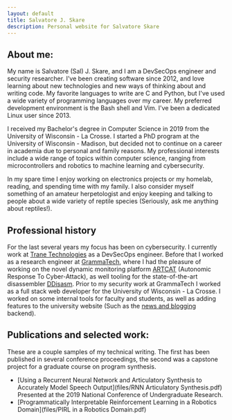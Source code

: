 ```yaml
---
layout: default
title: Salvatore J. Skare
description: Personal website for Salvatore Skare
---
```


## About me:
My name is Salvatore (Sal) J. Skare, and I am a DevSecOps engineer and security
researcher. I've been creating software since 2012, and love learning about new
technologies and new ways of thinking about and writing code. My favorite
languages to write are C and Python, but I've used a wide variety of programming
languages over my career. My preferred development environment is the Bash shell
and Vim. I've been a dedicated Linux user since 2013.

I received my Bachelor's degree in Computer Science in 2019 from the University
of Wisconsin - La Crosse. I started a PhD program at the University of Wisconsin -
Madison, but decided not to continue on a career in academia due to personal
and family reasons. My professional interests include a wide range of topics
within computer science, ranging from microcontrollers and robotics to machine
learning and cybersecurity.

In my spare time I enjoy working on electronics projects or my homelab, reading,
and spending time with my family. I also consider myself something of an amateur
herpetologist and enjoy keeping and talking to people about a wide variety of
reptile species (Seriously, ask me anything about reptiles!).

## Professional history
For the last several years my focus has been on cybersecurity. I
currently work at [Trane Technologies](https://www.tranetechnologies.com/) as a
DevSecOps engineer. Before that I worked as a research engineer at
[GrammaTech](https://grammatech.github.io/), where I had the pleasure of working
on the novel dynamic monitoring platform
[ARTCAT](https://grammatech.github.io/prj/artcat/) (Autonomic Response To
Cyber-Attack), as well tooling for the state-of-the-art disassembler 
[DDisasm](https://www.usenix.org/conference/usenixsecurity20/presentation/flores-montoya).
Prior to my security work at GrammaTech I worked as a full stack web developer
for the University of Wisconsin - La Crosse. I worked on some internal tools for
faculty and students, as well as adding features to the university website (Such
as the [news and blogging](https://www.uwlax.edu/news/) backend).

## Publications and selected work:
These are a couple samples of my technical writing. The first has been published
in several conference proceedings, the second was a capstone project for a
graduate course on program synthesis.
* [Using a Recurrent Neural Network and Articulatory Synthesis to Accurately Model Speech Output](files/RNN Articulatory Synthesis.pdf) Presented at the 2019 National Conference of Undergraduate Research.
* [Programmatically Interpretable Reinforcement Learning in a Robotics Domain](files/PIRL in a Robotics Domain.pdf)
